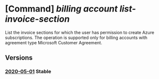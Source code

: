 # [Command] _billing account list-invoice-section_

List the invoice sections for which the user has permission to create Azure subscriptions. The operation is supported only for billing accounts with agreement type Microsoft Customer Agreement.

## Versions

### [2020-05-01](/Resources/mgmt-plane/L3Byb3ZpZGVycy9taWNyb3NvZnQuYmlsbGluZy9iaWxsaW5nYWNjb3VudHMve30vbGlzdGludm9pY2VzZWN0aW9uc3dpdGhjcmVhdGVzdWJzY3JpcHRpb25wZXJtaXNzaW9u/2020-05-01.xml) **Stable**

<!-- mgmt-plane /providers/microsoft.billing/billingaccounts/{}/listinvoicesectionswithcreatesubscriptionpermission 2020-05-01 -->
